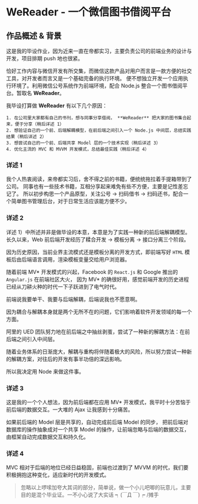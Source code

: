 # WeReader - 一个微信图书借阅平台

## 作品概述 & 背景

这是我的毕设作业，因为近来一直在帝都实习，主要负责公司的前端业务的设计与开发，项目排期 push 地也很紧。

恰好工作内容与微信开发有所交集，而微信这款产品对用户而言是一款方便的社交工具，对开发者而言又是一个基础完备的执行环境。
便不想独立开发一个应用执行环境了。利用微信公号系统作为前端环境，配合 Node.js 整合一个图书借阅平台。暂取名 **WeReader**。

我毕设打算做 **WeReader** 有以下几个原因：

    1. 在公司里大家都有自己的书刊，想与同事分享借阅， **WeReader** 把大家的图书集合起来，便于分享（稍后详述 1）
    2. 想验证自己的一个前、后端解耦模型，在前后端之间引入一个 Node.js 中间层，总结实践结果（稍后详述 2）
    3. 想尝试自己的一个前、后端共享 Model 层的一个技术实现（稍后详述 3）
    4. 优化主流的 MVC 和 MVVM 开发模式，总结最佳实践（稍后详述 4）

### 详述 1

我个人热衷阅读，来帝都实习后，舍不得之前的书籍，便统统拖拉着手提箱带到了公司。
同事也有一些技术书籍，互相分享起来难免有些不方便，主要是记性差忘记了。
所以初步构思一个产品原型，关注公号 -> 扫码借书 -> 扫码还书，配合一个简单图书管理后台，对于日常生活应该能方便不少。

### 详述 2

详述 1）中所述并非是做毕设的本意，本意是为了实践一种新的前后端解耦模型。
长久以来，Web 前后端开发经历了糅合开发 -> 模板分离 -> 接口分离三个阶段。

因为历史原因，当前业界主流模式还是模板分离的开发方式，即前端写好 `HTML` 模板后由后端语言调用，渲染模板变量交给用户浏览器。

随着前端 MV* 开发模式的兴起，Facebook 的 `React.js` 和 Google 推出的 `Angular.js` 在前端社区大火，
因为 MV* 的确很好用，感觉前端开发的历史进程已经从刀耕火种的时代一下子跃进到了电气时代。

前端说我要单干、我要与后端解耦，后端说我也不愿意啊。

因为耦合与解耦本身就是两个无所不在的问题，它们影响着软件开发领域的每一个方面。

阿里的 UED 团队努力地在前后端之中抽丝剥茧，尝试了一种新的解耦方法：在前后端之间引入中间层。

随着业务体系的日渐庞大，解耦与重构将伴随着极大的风险，所以努力尝试一种新的解耦方案，对往后的开发有事半功倍的深远影响。

所以我决定用 Node 来做这件事。

### 详述 3

这是我的一个个人想法，因为前后端都在应用 MV* 开发模式，我平时十分苦恼于前后端的数据交互。一大堆的 Ajax 让我感到十分痛苦。

如果前后端的 Model 层是共享的，自动完成前后端 Model 的同步，
把前后端对数据库的操作抽象成对一个共享 Model 的操作，让前端忽略与后端的数据交互，
由框架自动完成数据交互和持久化。

### 详述 4

MVC 相对于后端的地位已经日益稳固，前端也过渡到了 MVVM 的时代，我们要积极拥抱这种变化，适应新时代的开发模式。

> 忽略以上啰嗦加夸大其词的部分，简单说，做一个小儿吧唧的玩意儿，主要目的是混个毕业证。一不小心说了大实话 ┑(￣Д ￣)┍ /摊手
